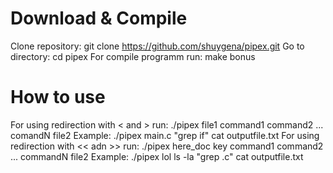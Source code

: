 # Download & Compile

Clone repository:
    git clone https://github.com/shuygena/pipex.git
Go to directory:
    cd pipex
For compile programm run:
    make bonus

# How to use
For using redirection with < and > run:
    ./pipex file1 command1 command2 ... comandN file2
Example:
    ./pipex main.c "grep if" cat outputfile.txt
For using redirection with << adn >> run:
    ./pipex here_doc key command1 command2 ... commandN file2
Example:
    ./pipex lol ls -la "grep .c" cat outputfile.txt
